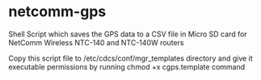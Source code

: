 # netcomm-gps
Shell Script which saves the GPS data to a CSV file in Micro SD card for NetComm Wireless NTC-140 and NTC-140W routers

Copy this script file to /etc/cdcs/conf/mgr_templates directory and give it executable permissions by running chmod +x cgps.template command
